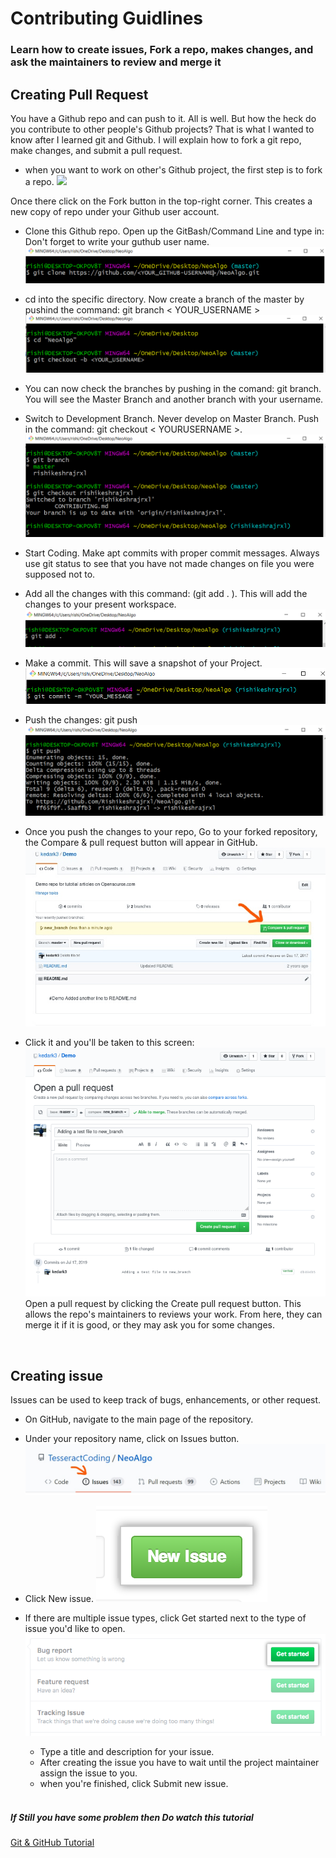 # Contributing Guidlines
### Learn how to create issues, Fork a repo, makes changes, and ask the maintainers to review and merge it
## Creating Pull Request
You have a Github repo and can push to it. All is well. But how the heck do you contribute to other people's Github projects? That is what I wanted to know after I learned git and Github. I will explain how to fork a git repo, make changes, and submit a pull request.

 - when you want to work on other's Github project, the first step is to fork a repo.
 <img src="img/fork.png width=500" /><br>
 
 Once there click on the Fork button in the top-right corner.
 This creates a new copy of repo under your Github user account.
 - Clone this Github repo. Open up the GitBash/Command Line and type in:
 Don't forget to write your guthub user name.
<img src="img/git clone.png" /><br>

- cd into the specific directory. Now create a branch of the master by pushind the command: git branch < YOUR_USERNAME >
<img src="img/git branch.png" /><br>

- You can now check the branches by pushing in the comand: git branch.
You will see the Master Branch and another branch with your username.

- Switch to Development Branch. Never develop on Master Branch. Push in the command: git checkout < YOURUSERNAME >.
<img src="img/git checkout.png" /><br>

- Start Coding. Make apt commits with proper commit messages. Always use git status to see that you have not made changes on file you were supposed not to.
- Add all the changes with this command: (git add . ). This will add the changes to your present workspace. 
<img src="img/git add.png" /><br>

- Make a commit. This will save a snapshot of your Project.
<img src="img/git commit.png" /><br>

- Push the changes: git push
<img src="img/git push.png" /><br>

- Once you push the changes to your repo, Go to your forked repository, the Compare & pull request button will appear in GitHub.
<img src="img/pull request.png" /><br>

- Click it and you'll be taken to this screen:
<img src="img/pull_2.png" /><br>
Open a pull request by clicking the Create pull request button. This allows the repo's maintainers to reviews your work. 
From here, they can merge it if it is good, or they may ask you for some changes.
<br>

## Creating issue
  Issues can be used to keep track of bugs, enhancements, or other request.

  - On GitHub, navigate to the main page of the repository.
  - Under your repository name, click on Issues button.
  <img src="img/issue.png" /><br>

- Click New issue.
  <img src="img/new_issue.png" /><br>
- If there are multiple issue types, click Get started next to the type of issue you'd like to open.
  <img src="img/issue_template_get_started_button.png" /><br>
  - Type a title and description for your issue.
  - After creating the issue you have to wait until the project maintainer assign the issue to you.
  - when you're finished, click Submit new issue.
  <br>

##### If Still you have some problem then Do watch this tutorial
[Git & GitHub Tutorial](https://www.youtube.com/watch?v=RGOj5yH7evk)

